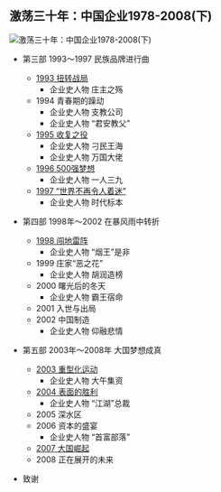 ## 激荡三十年：中国企业1978-2008(下)

![激荡三十年：中国企业1978-2008(下)](https://img3.doubanio.com/lpic/s2879952.jpg)

- 第三部 1993～1997 民族品牌进行曲
    - [1993 扭转战局](./1993.md)
        - 企业史人物 庄主之殇
    - 1994 青春期的躁动
        - 企业史人物 支教公司
        - 企业史人物 “君安教父”
    - [1995 收复之役](./1995.md)
        - 企业史人物 刁民王海
        - 企业史人物 万国大佬
    - [1996 500强梦想](./1996.md)
        - 企业史人物 一人三九
    - [1997 “世界不再令人着迷”](./1997.md)
        - 企业史人物 时代标本

- 第四部 1998年～2002 在暴风雨中转折
    - [1998 闯地雷阵](./1998.md)
        - 企业史人物 “烟王”是非
    - 1999 庄家“恶之花”
        - 企业史人物 胡润造榜
    - 2000 曙光后的冬天
        - 企业史人物 霸王宿命
    - 2001 入世与出局
    - 2002 中国制造
        - 企业史人物 仰融悲情

- 第五部 2003年～2008年 大国梦想成真
    - [2003 重型化运动](./2003.md)
        - 企业史人物 大午集资
    - [2004 表面的胜利](./2004.md)
        - 企业史人物 “江湖”总裁
    - 2005 深水区
    - 2006 资本的盛宴
        - 企业史人物 “首富部落”
    - [2007 大国崛起](./2007.md)
    - 2008 正在展开的未来

- 致谢